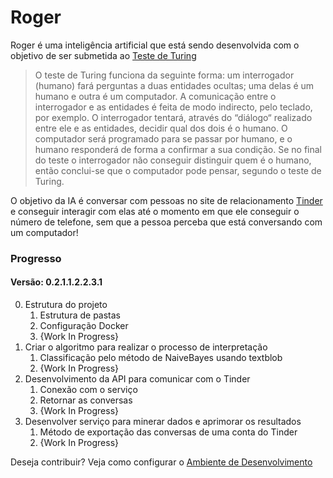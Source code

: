 # Roger

Roger é uma inteligência artificial que está sendo desenvolvida com o objetivo de ser submetida ao [Teste de Turing][1]

>O teste de Turing    funciona da  seguinte forma:  um  interrogador  (humano) fará perguntas a duas entidades   ocultas;  uma delas  é um  humano e  outra é  um  computador.  A comunicação entre o interrogador e as entidades é feita de modo indirecto,  pelo teclado, por  exemplo. O interrogador tentará,  através do “diálogo“  realizado entre ele e as entidades, decidir qual dos dois é o humano. O computador será programado para se  passar por humano,  e o humano  responderá de  forma a confirmar  a sua  condição.  Se  no final do  teste  o interrogador  não  conseguir  distinguir quem é o   humano, então conclui-se que o computador pode pensar, segundo o teste de Turing.

O objetivo da IA é conversar com pessoas no site de relacionamento [Tinder][2] e conseguir interagir com elas até o momento em que ele conseguir o número de telefone, sem que a pessoa perceba que está conversando com um computador!

### Progresso
#### Versão: 0.2.1.1.2.2.3.1

0. Estrutura do projeto
    1. Estrutura de pastas
    2. Configuração Docker
    3. {Work In Progress}
1. Criar o algoritmo para realizar o processo de interpretação
    1. Classificação pelo método de NaiveBayes usando textblob
    2. {Work In Progress}
2. Desenvolvimento da API para comunicar com o Tinder
    1. Conexão com o serviço
    2. Retornar as conversas
    3. {Work In Progress}
3. Desenvolver serviço para minerar dados e aprimorar os resultados
    1. Método de exportação das conversas de uma conta do Tinder
    2. {Work In Progress}

Deseja contribuir? Veja como configurar o [Ambiente de Desenvolvimento][3]

[1]: https://sites.google.com/site/inteligenciaartificialist/o-que-e-a-inteligencia-artificial/teste-de-turin
[2]: https://www.gotinder.com/
[3]: https://github.com/ZehLuckmann/Roger/blob/master/docs/DESENV_ENVIROMENT.MD
